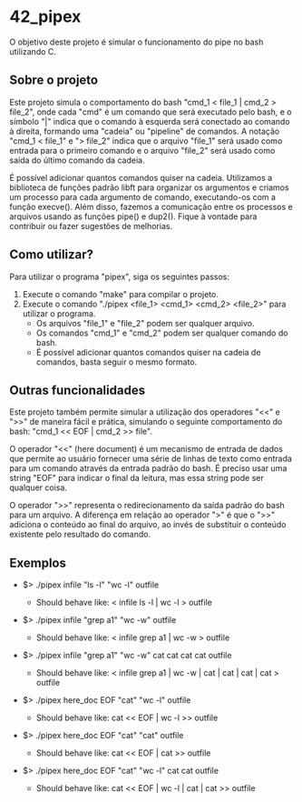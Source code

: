 # 42_pipex

O objetivo deste projeto é simular o funcionamento do pipe no bash utilizando C.

## Sobre o projeto

Este projeto simula o comportamento do bash "cmd_1 < file_1 | cmd_2 > file_2", onde cada "cmd" é um comando que será executado pelo bash, e o símbolo "|" indica que o comando à esquerda será conectado ao comando à direita, formando uma "cadeia" ou "pipeline" de comandos. A notação "cmd_1 < file_1" e "> file_2" indica que o arquivo "file_1" será usado como entrada para o primeiro comando e o arquivo "file_2" será usado como saída do último comando da cadeia.

É possível adicionar quantos comandos quiser na cadeia. Utilizamos a biblioteca de funções padrão libft para organizar os argumentos e criamos um processo para cada argumento de comando, executando-os com a função execve(). Além disso, fazemos a comunicação entre os processos e arquivos usando as funções pipe() e dup2(). Fique à vontade para contribuir ou fazer sugestões de melhorias.

## Como utilizar?

Para utilizar o programa "pipex", siga os seguintes passos:

1. Execute o comando "make" para compilar o projeto.
2. Execute o comando "./pipex <file_1> <cmd_1> <cmd_2> <file_2>" para utilizar o programa.
   - Os arquivos "file_1" e "file_2" podem ser qualquer arquivo.
   - Os comandos "cmd_1" e "cmd_2" podem ser qualquer comando do bash.
   - É possível adicionar quantos comandos quiser na cadeia de comandos, basta seguir o mesmo formato.

## Outras funcionalidades

Este projeto também permite simular a utilização dos operadores "<<" e ">>" de maneira fácil e prática, simulando o seguinte comportamento do bash: "cmd_1 << EOF | cmd_2 >> file".

O operador "<<" (here document) é um mecanismo de entrada de dados que permite ao usuário fornecer uma série de linhas de texto como entrada para um comando através da entrada padrão do bash. É preciso usar uma string "EOF" para indicar o final da leitura, mas essa string pode ser qualquer coisa.

O operador ">>" representa o redirecionamento da saída padrão do bash para um arquivo. A diferença em relação ao operador ">" é que o ">>" adiciona o conteúdo ao final do arquivo, ao invés de substituir o conteúdo existente pelo resultado do comando.

## Exemplos

* $> ./pipex infile "ls -l" "wc -l" outfile
	- Should behave like: < infile ls -l | wc -l > outfile

* $> ./pipex infile "grep a1" "wc -w" outfile
	- Should behave like: < infile grep a1 | wc -w > outfile

* $> ./pipex infile "grep a1" "wc -w" cat cat cat cat outfile
	- Should behave like: < infile grep a1 | wc -w | cat | cat | cat | cat > outfile

* $> ./pipex here_doc EOF "cat" "wc -l" outfile
	- Should behave like: cat << EOF | wc -l >> outfile

* $> ./pipex here_doc EOF "cat" "cat" outfile
	- Should behave like: cat << EOF | cat >> outfile

* $> ./pipex here_doc EOF "cat" "wc -l" cat cat outfile
	- Should behave like: cat << EOF | wc -l | cat | cat >> outfile